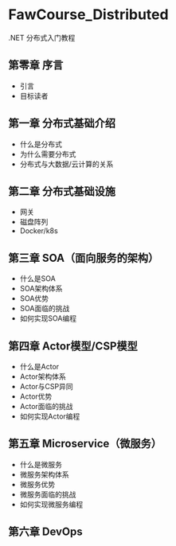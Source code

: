 # FawCourse_Distributed

.NET 分布式入门教程

## 第零章 序言

* 引言
* 目标读者

## 第一章 分布式基础介绍

* 什么是分布式
* 为什么需要分布式
* 分布式与大数据/云计算的关系

## 第二章 分布式基础设施

* 网关
* 磁盘阵列
* Docker/k8s

## 第三章 SOA（面向服务的架构）

* 什么是SOA
* SOA架构体系
* SOA优势
* SOA面临的挑战
* 如何实现SOA编程

## 第四章 Actor模型/CSP模型

* 什么是Actor
* Actor架构体系
* Actor与CSP异同
* Actor优势
* Actor面临的挑战
* 如何实现Actor编程

## 第五章 Microservice（微服务）

* 什么是微服务
* 微服务架构体系
* 微服务优势
* 微服务面临的挑战
* 如何实现微服务编程

## 第六章 DevOps
